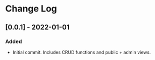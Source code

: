 # Change Log

## [0.0.1] - 2022-01-01
### Added
- Initial commit. Includes CRUD functions and public + admin views.